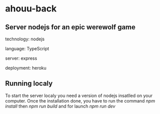 # ahouu-back
## Server nodejs for an epic werewolf game

technology: nodejs

language: TypeScript

server: express

deployment: heroku

## Running localy

To start the server localy you need a version of nodejs insatlled on your computer. Once the installation done, you have to run the command *npm install* then *npm run build* and for launch *npm run dev*
